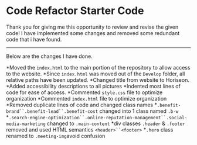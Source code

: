# Code Refactor Starter Code


Thank you for giving me this opportunity to review and revise the given code!
I have implemented some changes and removed some redundant code that i have found.
***

Below are the changes I have done.

  *Moved the `index.html` to the main portion of the repository to allow access to the website.
  *Since `index.html` was moved out of the `Develop` folder, all relative paths have been updated.
  *Changed title from website to Horiseon.
  *Added accessibility descriptions to all pictures
  *Indented most lines of code for ease of access.
  *Commented `style.css` file to optimize organization
  *Commented `index.html` file to optimize organization
  *Removed duplicate lines of code and changed class names
  *`.benefit-brand``.benefit-lead``.benefit-cost` changed into 1 class named `.b-w`
  *`.search-engine-optimization``.online-reputation-management``.social-media-marketing` changed to `.main-content`
  *div classes `.header` & `.footer` removed and used HTML semantics `<header>``<footer>`
  *`.hero` class renamed to `.meeting-img`avoid confusion